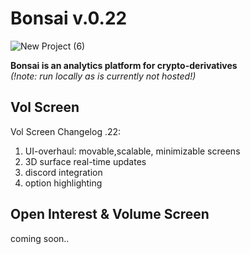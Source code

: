 

# Bonsai v.0.22
![New Project (6)](https://github.com/user-attachments/assets/1a24fce2-f24e-4104-97d4-4a5a3eedbfa0)

**Bonsai is an analytics platform for crypto-derivatives <br />**
_(!note: run locally as is currently not hosted!)<br />_


## Vol Screen

Vol Screen Changelog .22:<br />
<ol>
  <li>UI-overhaul: movable,scalable, minimizable screens</li>
  <li>3D surface real-time updates</li>
  <li>discord integration</li>
  <li>option highlighting</li>
</ol>





## Open Interest & Volume Screen  <br />
coming soon..






